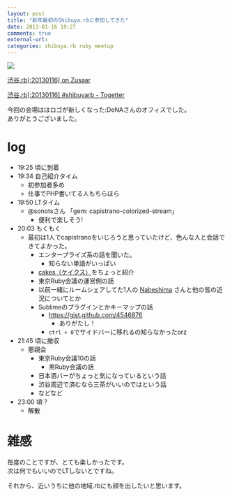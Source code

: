 ```yaml
---
layout: post
title: "新年最初のShibuya.rbに参加してきた"
date: 2013-01-16 19:27
comments: true
external-url:
categories: shibuya.rb ruby meetup
---
```



![](http://img.viame-cdn.com/photos/d3a1e780-41f4-0130-e17b-12313d24390e/r600x600.jpg)

[渋谷.rb[:20130116] on Zusaar](http://www.zusaar.com/event/489016)

[渋谷.rb[:20130116] #shibuyarb - Togetter](http://togetter.com/li/440335)

今回の会場ははロゴが新しくなった:DeNAさんのオフィスでした。  
ありがとうございました。


# log
- 19:25 頃に到着
- 19:34 自己紹介タイム
    - 初参加者多め
    - 仕事でPHP書いてる人もちらほら
- 19:50 LTタイム
    - @sonotsさん 「gem: capistrano-colorized-stream」
        - 便利で楽しそう!
- 20:03 もくもく
    - 最初は1人でcapistranoをいじろうと思っていたけど、色んな人と会話できてよかった。
        - エンタープライズ系の話を聞いた。
            - 知らない単語がいっぱい
        - [cakes（ケイクス）](https://cakes.mu)をちょっと紹介
        - 東京Ruby会議の運営側の話
        - 以前一緒にルームシェアしてた1人の [Nabeshima](http://www.zusaar.com/user/agxzfnp1c2Fhci1ocmRyFwsSBFVzZXIiDTEyNjE2NjgwNDlfZmIM) さんと他の皆の近況についてとか
        - Sublimeのプラグインとかキーマップの話
            - https://gist.github.com/4546876
                - ありがたし！
            - `ctrl + 0`でサイドバーに移れるの知らなかったorz
- 21:45 頃に撤収
    - 懇親会
        - 東京Ruby会議10の話
            - 黒Ruby会議の話
        - 日本酒バーがちょっと気になっているという話
        - 渋谷周辺で済むなら三茶がいいのではという話
        - などなど
- 23:00 頃？
    - 解散


# 雑感
毎度のことですが、とても楽しかったです。  
次は何でもいいのでLTしないとですね。

それから、近いうちに他の地域.rbにも顔を出したいと思います。